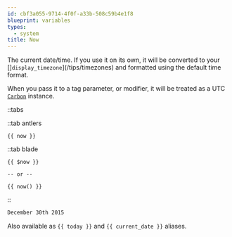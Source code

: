 ```yaml
---
id: cbf3a055-9714-4f0f-a33b-508c59b4e1f8
blueprint: variables
types:
  - system
title: Now
---
```


The current date/time. If you use it on its own, it will be converted to your []`display_timezone`](/tips/timezones) and formatted using the default time format.

When you pass it to a tag parameter, or modifier, it will be treated as a UTC [`Carbon`](https://carbon.nesbot.com/) instance.

::tabs

::tab antlers
```antlers
{{ now }}
```
::tab blade
```blade
{{ $now }}

-- or --

{{ now() }}
```
::

```html
December 30th 2015
```

Also available as `{{ today }}` and `{{ current_date }}` aliases.

